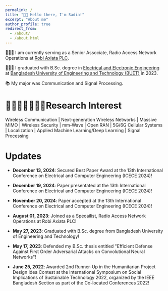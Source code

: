 ```yaml
---
permalink: /
title: "👋🏼 Hello there, I'm Sadia!"
excerpt: "About me"
author_profile: true
redirect_from: 
  - /about/
  - /about.html
---
```

👩🏻‍💻 I am currently serving as a Senior Associate, Radio Access Network Operations at [Robi Axiata PLC](https://www.robi.com.bd/en/corporate/company-profile).

👩🏻‍🎓 I graduated with B.Sc. degree in [Electrical and Electronic Engineering](https://eee.buet.ac.bd/) at [Bangladesh University of Engineering and Technology (BUET)](https://www.buet.ac.bd/web/) in 2023.

📚 My major was Communication and Signal Processing.

# 👩🏻‍💻📓✍🏻💡Research Interest
Wireless Communication | Next-generation Wireless Networks | Massive MIMO | Wireless Security | mm-Wave | Open RAN |
5G/6G Cellular Systems | Localization | Applied Machine Learning/Deep Learning | Signal Processing

# Updates
- **December 13, 2024**: Secured Best Paper Award at the 13th International Conference on Electrical and Computer Engineering (ICECE 2024)!
  
- **December 19, 2024**: Paper presentated at the 13th International Conference on Electrical and Computer Engineering (ICECE 2024)!
- **November 20, 2024**: Paper accepted at the 13th International Conference on Electrical and Computer Engineering (ICECE 2024)!

- **August 01, 2023**: Joined as a Specailist, Radio Access Network Operations at Robi Axiata PLC!
  
- **May 27, 2023**: Graduated with B.Sc. degree from Bangladesh University of Engineering and Technology!

- **May 17, 2023**: Defended my B.Sc. thesis entitled "Efficient Defense Against First Order Adversarial Attacks on Convolutional Neural Networks"!
- **June 25, 2022**: Awarded 2nd Runner-Up in the Humanitarian Project Design Idea Contest at the International Symposium on Social Implications of Sustainable Technology 2022, organized by the IEEE Bangladesh Section as part of the Co-located Conferences 2022!
